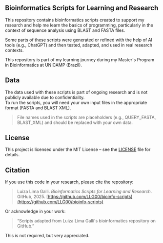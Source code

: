 ## Bioinformatics Scripts for Learning and Research

This repository contains bioinformatics scripts created to support my research and help me learn the basics of programming, particularly in the context of sequence analysis using BLAST and FASTA files.

Some parts of these scripts were generated or refined with the help of AI tools (e.g., ChatGPT) and then tested, adapted, and used in real research contexts.

This repository is part of my learning journey during my Master's Program in Bioinformatics at UNICAMP (Brazil). 

## Data

The data used with these scripts is part of ongoing research and is not publicly available due to confidentiality.  
To run the scripts, you will need your own input files in the appropriate format (FASTA and BLAST XML).

> File names used in the scripts are placeholders (e.g., QUERY_FASTA, BLAST_XML) and should be replaced with your own data.

## License

This project is licensed under the MIT License – see the [LICENSE](./LICENSE) file for details.

## Citation

If you use this code in your research, please cite the repository:

> Luiza Lima Galli. _Bioinformatics Scripts for Learning and Research_. GitHub, 2025. [https://github.com/LLG00/bioinfo-scripts](https://github.com/LLG00/bioinfo-scripts)

Or acknowledge in your work:  
> “Scripts adapted from Luiza Lima Galli's bioinformatics repository on GitHub.”

This is not required, but very appreciated.

